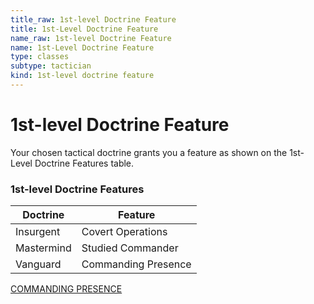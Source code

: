 ```yaml
---
title_raw: 1st-level Doctrine Feature
title: 1st-Level Doctrine Feature
name_raw: 1st-level Doctrine Feature
name: 1st-Level Doctrine Feature
type: classes
subtype: tactician
kind: 1st-level doctrine feature
---
```


# 1st-level Doctrine Feature

Your chosen tactical doctrine grants you a feature as shown on the 1st-Level Doctrine Features table.

### **1st-level Doctrine Features**

| Doctrine   | Feature             |
| ---------- | ------------------- |
| Insurgent  | Covert Operations   |
| Mastermind | Studied Commander   |
| Vanguard   | Commanding Presence |

[COMMANDING PRESENCE](./Commanding%20Presence/Commanding%20Presence.md)
